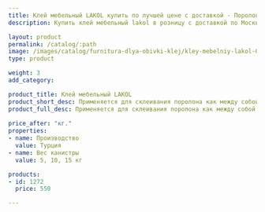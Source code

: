 ```yaml
---
title: Клей мебельный LAKOL купить по лучшей цене с доставкой - Поролоныч
description: Купить клей мебельный lakol в розницу с доставкой по Москве в интернет-магазине Поролоныча.

layout: product
permalink: /catalog/:path
image: /images/catalog/furnitura-dlya-obivki-klej/kley-mebelniy-lakol-01_1600w.jpg
type: product

weight: 3
add_category: 

product_title: Клей мебельный LAKOL
product_short_desc: Применяется для склеивания поролона как между собой так и для склеивания с деревом, фанерой, ДСП, тканью, кожей.
product_full_desc: Применяется для склеивания поролона как между собой так и для склеивания с деревом, фанерой, ДСП, тканью, кожей.
        
price_after: "кг."
properties:
- name: Производство
  value: Турция
- name: Вес канистры
  value: 5, 10, 15 кг

products:
- id: 1272
  price: 550

---
```

